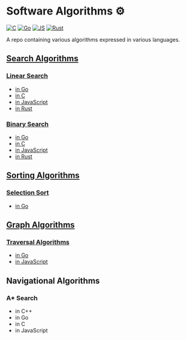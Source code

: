 # Software Algorithms ⚙️

[![C](https://github.com/claudemuller/algorithms/actions/workflows/c.yaml/badge.svg)](https://github.com/claudemuller/algorithms/actions/workflows/c.yaml)
[![Go](https://github.com/claudemuller/algorithms/actions/workflows/go.yml/badge.svg)](https://github.com/claudemuller/algorithms/actions/workflows/go.yml)
[![JS](https://github.com/claudemuller/algorithms/actions/workflows/js.yaml/badge.svg)](https://github.com/claudemuller/algorithms/actions/workflows/js.yaml)
[![Rust](https://github.com/claudemuller/algorithms/actions/workflows/rust.yaml/badge.svg)](https://github.com/claudemuller/algorithms/actions/workflows/rust.yaml)

A repo containing various algorithms expressed in various languages.

## [Search Algorithms](https://github.com/claudemuller/algorithms/tree/master/search-algorithms)

### [Linear Search](https://github.com/claudemuller/algorithms/tree/master/search-algorithms/linear-search)

- [in Go](https://github.com/claudemuller/algorithms/tree/master/search-algorithms/linear-search/go)
- [in C](https://github.com/claudemuller/algorithms/tree/master/search-algorithms/linear-search/c)
- [in JavaScript](https://github.com/claudemuller/algorithms/tree/master/search-algorithms/linear-search/js)
- [in Rust](https://github.com/claudemuller/algorithms/tree/master/search-algorithms/linear-search/rust)

### [Binary Search](https://github.com/claudemuller/algorithms/tree/master/search-algorithms/binary-search)

- [in Go](https://github.com/claudemuller/algorithms/tree/master/search-algorithms/binary-search/go)
- [in C](https://github.com/claudemuller/algorithms/tree/master/search-algorithms/binary-search/c)
- [in JavaScript](https://github.com/claudemuller/algorithms/tree/master/search-algorithms/binary-search/js)
- [in Rust](https://github.com/claudemuller/algorithms/tree/master/search-algorithms/binary-search/rust)

## [Sorting Algorithms](https://github.com/claudemuller/algorithms/tree/master/sorting-algorithms)

### [Selection Sort](https://github.com/claudemuller/algorithms/tree/master/sorting-algorithms/selection-sort)

- [in Go](https://github.com/claudemuller/algorithms/tree/master/sorting-algorithms/selection-sort/go)

## [Graph Algorithms](https://github.com/claudemuller/algorithms/tree/master/graph-algorithms)

### [Traversal Algorithms](https://github.com/claudemuller/algorithms/tree/master/graph-algorithms/traversal)

- [in Go](https://github.com/claudemuller/algorithms/tree/master/graph-algorithms/traversal/go)
- [in JavaScript](https://github.com/claudemuller/algorithms/tree/master/graph-algorithms/traversal/js)

## Navigational Algorithms

### A\* Search

- in C++
- in Go
- in C
- in JavaScript

